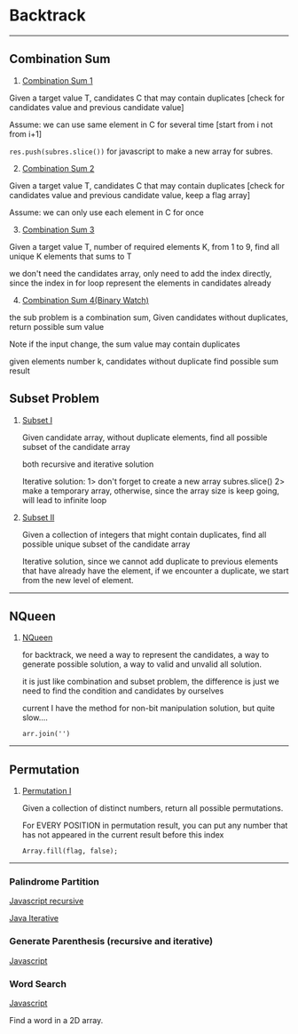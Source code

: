 # Backtrack
---

## Combination Sum 

1. [Combination Sum 1](./JS/combinationsum1.js)
  
  Given a target value T, candidates C that may contain duplicates [check for candidates value and previous candidate value]
  
  Assume: we can use same element in C for several time [start from i not from i+1]
  
  `res.push(subres.slice())` for javascript to make a new array for subres. 
  
2. [Combination Sum 2](./JS/combinationsum2.js)

  Given a target value T, candidates C that may contain duplicates [check for candidates value and previous candidate value, keep a flag array]
  
  Assume: we can only use each element in C for once
  
3. [Combination Sum 3](./JS/combinationsum3.js)

  Given a target value T, number of required elements K, from 1 to 9, find all unique K elements that sums to T 
  
  we don't need the candidates array, only need to add the index directly, since the index in for loop represent the elements in candidates already 

4. [Combination Sum 4(Binary Watch)](./JS/binarywatch.js)

  the sub problem is a combination sum, Given candidates without duplicates, return possible sum value
  
  Note if the input change, the sum value may contain duplicates
  
  given elements number k, 
	candidates without duplicate 
	find possible sum result 
	

## Subset Problem 

1. [Subset I](./JS/subset1.js)
   
   Given candidate array, without duplicate elements, find all possible subset of the candidate array 

   both recursive and iterative solution 

   Iterative solution: 
	1> don't forget to create a new array subres.slice()
	2> make a temporary array, otherwise, since the array size is keep going, will lead to infinite loop
	
2. [Subset II](./JS/subset2.js)

   Given a collection of integers that might contain duplicates, find all possible unique subset of the candidate array

   Iterative solution, since we cannot add duplicate to previous elements that have already have the element, if we encounter a duplicate, we start from the new level of element. 
   
---

## NQueen

1. [NQueen](./JS/nqueen.js)
   
   for backtrack, we need a way to represent the candidates, a way to generate possible solution, a way to valid and unvalid all solution. 
   
   it is just like combination and subset problem, the difference is just we need to find the condition and candidates by ourselves
   
   current I have the method for non-bit manipulation solution, but quite slow.... 
   
   `arr.join('')`
   
---

## Permutation 

1. [Permutation I](./JS/permutations1.js)
	
	Given a collection of distinct numbers, return all possible permutations. 
	
	For EVERY POSITION in permutation result, you can put any number that has not appeared in the current result before this index 
	
	`Array.fill(flag, false);`

---

### Palindrome Partition

[Javascript recursive](./palindromepartition.js)

[Java Iterative](./PalindromePartition.java)

### Generate Parenthesis (recursive and iterative)

[Javascript](../String/generateparenthese.js)

### Word Search 

[Javascript](./wordsearch.js)

Find a word in a 2D array. 






